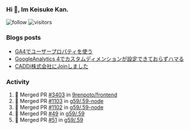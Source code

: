 ### Hi 👋, Im Keisuke Kan.

<!--
**9renpoto/9renpoto** is a ✨ _special_ ✨ repository because its `README.md` (this file) appears on your GitHub profile.

Here are some ideas to get you started:

- 🔭 I’m currently working on ...
- 🌱 I’m currently learning ...
- 👯 I’m looking to collaborate on ...
- 🤔 I’m looking for help with ...
- 💬 Ask me about ...
- 📫 How to reach me: ...
- 😄 Pronouns: ...
- ⚡ Fun fact: ...
-->

![follow](https://img.shields.io/github/followers/9renpoto?label=Follow&style=social)
![visitors](https://komarev.com/ghpvc/?username=9renpoto&label=Profile%20views&color=0e75b6&style=flat)

### Blogs posts

<!-- BLOG-POST-LIST:START -->
- [GA4でユーザープロパティを使う](https://9renpoto.dev/2021/02/21/google-analytics-4-user-properties/)
- [GoogleAnalytics 4でカスタムディメンションが設定できておらずハマる](https://9renpoto.dev/2021/02/13/google-analytics-4/)
- [CADDi株式会社にJoinしました](https://9renpoto.dev/2020/12/05/join/)
<!-- BLOG-POST-LIST:END -->

### Activity

<!--START_SECTION:activity-->
1. 🎉 Merged PR [#3403](https://github.com/9renpoto/frontend/pull/3403) in [9renpoto/frontend](https://github.com/9renpoto/frontend)
2. 🎉 Merged PR [#1103](https://github.com/g59/.59-node/pull/1103) in [g59/.59-node](https://github.com/g59/.59-node)
3. 🎉 Merged PR [#1102](https://github.com/g59/.59-node/pull/1102) in [g59/.59-node](https://github.com/g59/.59-node)
4. 🎉 Merged PR [#49](https://github.com/g59/.59/pull/49) in [g59/.59](https://github.com/g59/.59)
5. 🎉 Merged PR [#51](https://github.com/g59/.59/pull/51) in [g59/.59](https://github.com/g59/.59)
<!--END_SECTION:activity-->

<!--START_SECTION:waka-->
<!--END_SECTION:waka-->